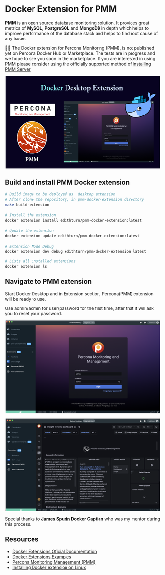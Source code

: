 # Docker Extension for PMM

**PMM** is an open source database monitoring solution. It provides great metrics of **MySQL**, **PostgreSQL** and **MongoDB** in depth which helps to improve performance of the database stack and helps to find root cause of any issue.

🛑🛑 The Docker extension for Percona Monitoring (PMM), is not published yet on Percona Docker Hub or Marketplace. The tests are in progress and we hope to see you soon in the marketplace.
If you are interested in using PMM please consider using the officially supported method of [installing PMM Server](https://docs.percona.com/percona-monitoring-and-management/setting-up/index.html)

<p align="center">
    <img width="500" height="300" src="img/intro-pmm-docker-extension.png">
</p>

## Build and install PMM Docker extension

```bash
# Build image to be deployed as  desktop extension
# After clone the repository, in pmm-docker-extension directory
make build-extension

# Install the extension
docker extension install edithturn/pmm-docker-extension:latest

# Update the extension
docker extension update edithturn/pmm-docker-extension:latest

# Extension Mode Debug
docker extension dev debug edithturn/pmm-docker-extension:latest
```

```bash
# Lists all installed extensions
docker extension ls
```

## Navigate to PMM extension

Start Docker Desktop and in Extension section, Percona(PMM) extension will be ready to use.

Use admin/admin for user/password for the first time, after that It will ask you to reset your password.

<p align="center">
    <img width="500" height="300" src="img/pmm-login-dashboard.png">
</p>

<p align="center">
    <img width="500" height="300" src="img/pmm-dashboard.png">
 </p>

Special thanks to
**[James Spurin](https://github.com/spurin) Docker Captian** who was my mentor during this process.

## Resources

- [Docker Extensions Oficial Documentation](https://www.docker.com/products/extensions/)
- [Docker Extensions Examples](https://github.com/docker/extensions-sdk.git)
- [Percona Monitoring Management (PMM)](https://www.percona.com/software/database-tools/percona-monitoring-and-management)
- [Installing Docker extension on Linux](https://www.youtube.com/watch?v=rGq4vYrtHSY)
